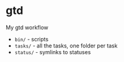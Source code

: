 # gtd

My gtd workflow

- `bin/`    - scripts
- `tasks/`  - all the tasks, one folder per task
- `status/` - symlinks to statuses
